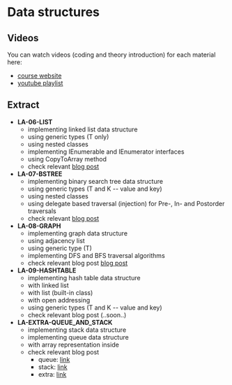 # Data structures

## Videos
You can watch videos (coding and theory introduction) for each material here:
- [course website](http://users.nik.uni-obuda.hu/siposm/swdd2)
- [youtube playlist](https://www.youtube.com/playlist?list=PLMe4HRx7Jy9by0dkEHPRPVB6mkSZLpOK3)

## Extract
- **LA-06-LIST**
    - implementing linked list data structure
    - using generic types (T only)
    - using nested classes
    - implementing IEnumerable and IEnumerator interfaces
    - using CopyToArray method
    - check relevant [blog post](https://siposm.github.io/blog/linked-list-datastructure)
- **LA-07-BSTREE**
    - implementing binary search tree data structure
    - using generic types (T and K -- value and key)
    - using nested classes
    - using delegate based traversal (injection) for Pre-, In- and Postorder traversals
    - check relevant [blog post](https://siposm.github.io/blog/binary-search-tree-datastructure)
- **LA-08-GRAPH**
    - implementing graph data structure
    - using adjacency list
    - using generic type (T)
    - implementing DFS and BFS traversal algorithms
    - check relevant blog post [blog post](https://siposm.github.io/blog/graph-datastructure)
- **LA-09-HASHTABLE**
    - implementing hash table data structure
    - with linked list
    - with list (built-in class)
    - with open addressing
    - using generic types (T and K -- value and key)
    - check relevant blog post (..soon..)
- **LA-EXTRA-QUEUE_AND_STACK**
    - implementing stack data structure
    - implementing queue data structure
    - with array representation inside
    - check relevant blog post
        - queue: [link](https://siposm.github.io/blog/queue-datastructure)
        - stack: [link](https://siposm.github.io/blog/stack-datastructure)
        - extra: [link](https://siposm.github.io/blog/method-queue)
